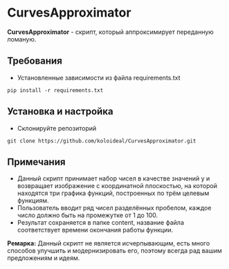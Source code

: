 # CurvesApproximator

**CurvesApproximator** - скрипт, который аппроксимирует переданную ломаную.

## Требования
- Установленные зависимости из файла requirements.txt
```
pip install -r requirements.txt
```

## Установка и настройка
- Склонируйте репозиторий
```
git clone https://github.com/koloideal/CurvesApproximator.git
```

## Примечания
- Данный скрипт принимает набор чисел в качестве значений y и возвращает изображение с координатной плоскостью, на которой находятся три графика функций, построенных по трём целевым функциям.
- Пользователь вводит ряд чисел разделённых пробелом, каждое число должно быть на промежутке от 1 до 100.
- Результат сохраняется в папке content, название файла соответствует времени окончания работы функции.


**Ремарка:** Данный скрипт не является исчерпывающим, есть много способов улучшить и модернизировать его, поэтому всегда рад вашим предложениям и идеям.

